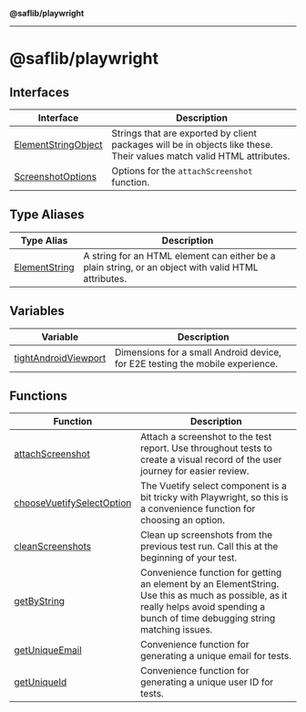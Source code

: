 **@saflib/playwright**

---

# @saflib/playwright

## Interfaces

| Interface                                                | Description                                                                                                           |
| -------------------------------------------------------- | --------------------------------------------------------------------------------------------------------------------- |
| [ElementStringObject](interfaces/ElementStringObject.md) | Strings that are exported by client packages will be in objects like these. Their values match valid HTML attributes. |
| [ScreenshotOptions](interfaces/ScreenshotOptions.md)     | Options for the `attachScreenshot` function.                                                                          |

## Type Aliases

| Type Alias                                     | Description                                                                                         |
| ---------------------------------------------- | --------------------------------------------------------------------------------------------------- |
| [ElementString](type-aliases/ElementString.md) | A string for an HTML element can either be a plain string, or an object with valid HTML attributes. |

## Variables

| Variable                                                  | Description                                                                   |
| --------------------------------------------------------- | ----------------------------------------------------------------------------- |
| [tightAndroidViewport](variables/tightAndroidViewport.md) | Dimensions for a small Android device, for E2E testing the mobile experience. |

## Functions

| Function                                                            | Description                                                                                                                                                                        |
| ------------------------------------------------------------------- | ---------------------------------------------------------------------------------------------------------------------------------------------------------------------------------- |
| [attachScreenshot](functions/attachScreenshot.md)                   | Attach a screenshot to the test report. Use throughout tests to create a visual record of the user journey for easier review.                                                      |
| [chooseVuetifySelectOption](functions/chooseVuetifySelectOption.md) | The Vuetify select component is a bit tricky with Playwright, so this is a convenience function for choosing an option.                                                            |
| [cleanScreenshots](functions/cleanScreenshots.md)                   | Clean up screenshots from the previous test run. Call this at the beginning of your test.                                                                                          |
| [getByString](functions/getByString.md)                             | Convenience function for getting an element by an ElementString. Use this as much as possible, as it really helps avoid spending a bunch of time debugging string matching issues. |
| [getUniqueEmail](functions/getUniqueEmail.md)                       | Convenience function for generating a unique email for tests.                                                                                                                      |
| [getUniqueId](functions/getUniqueId.md)                             | Convenience function for generating a unique user ID for tests.                                                                                                                    |
